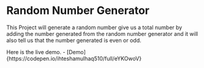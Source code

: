 # Random Number Generator
This Project will generate a random number give us a total number by adding the number generated from the random number generator and it will also tell us that the number generated is even or odd.

<d/>
Here is the live demo.
<d/>
- [Demo]{https://codepen.io/ihteshamulhaq510/full/eYKOwoV}